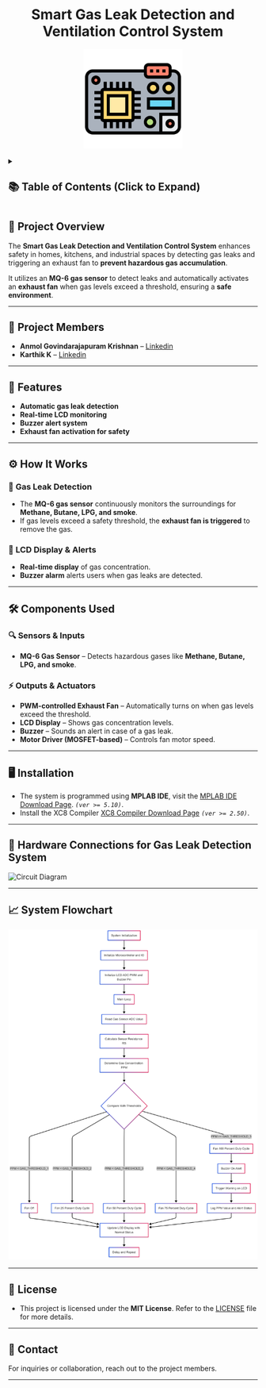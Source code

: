 <h1 align="center">Smart Gas Leak Detection and Ventilation Control System</h1>

<p align="center">
  <img src="assets/icons/microcontroller.png" width="200">
</p>

<details>
  <summary><h2>📚 Table of Contents (Click to Expand)</h2></summary>

- [📌 Project Overview](#-project-overview)
- [👥 Project Members](#-project-members)
- [🚀 Features](#-features)
- [⚙️ How It Works](#️-how-it-works)
  - [🔹 **Gas Leak Detection**](#-gas-leak-detection)
  - [🔹 **LCD Display \& Alerts**](#-lcd-display--alerts)
- [🛠️ Components Used](#️-components-used)
  - [**🔍 Sensors \& Inputs**](#-sensors--inputs)
  - [**⚡ Outputs \& Actuators**](#-outputs--actuators)
- [🖥️ Installation](#️-installation)
- [🔌 Hardware Connections for Gas Leak Detection System](#-hardware-connections-for-gas-leak-detection-system)
- [📈 System Flowchart](#-system-flowchart)
- [📜 License](#-license)
- [📩 Contact](#-contact)

</details>

## 📌 Project Overview  
The **Smart Gas Leak Detection and Ventilation Control System** enhances safety in homes, kitchens, and industrial spaces by detecting gas leaks and triggering an exhaust fan to **prevent hazardous gas accumulation**.  

It utilizes an **MQ-6 gas sensor** to detect leaks and automatically activates an **exhaust fan** when gas levels exceed a threshold, ensuring a **safe environment**.  

---

## 👥 Project Members  
- **Anmol Govindarajapuram Krishnan** – [Linkedin](https://www.linkedin.com/in/anmolkrish/)
- **Karthik K** – [Linkedin]()
---
## 🚀 Features  
- **Automatic gas leak detection**  
- **Real-time LCD monitoring**  
- **Buzzer alert system**  
- **Exhaust fan activation for safety**  

---

## ⚙️ How It Works  

### 🔹 **Gas Leak Detection**  
- The **MQ-6 gas sensor** continuously monitors the surroundings for **Methane, Butane, LPG, and smoke**.  
- If gas levels exceed a safety threshold, the **exhaust fan is triggered** to remove the gas.  

### 🔹 **LCD Display & Alerts**  
- **Real-time display** of gas concentration.  
- **Buzzer alarm** alerts users when gas leaks are detected.  

---

## 🛠️ Components Used  

### **🔍 Sensors & Inputs**  
- **MQ-6 Gas Sensor** – Detects hazardous gases like **Methane, Butane, LPG, and smoke**.  

### **⚡ Outputs & Actuators**  
- **PWM-controlled Exhaust Fan** – Automatically turns on when gas levels exceed the threshold.  
- **LCD Display** – Shows gas concentration levels.  
- **Buzzer** – Sounds an alert in case of a gas leak.  
- **Motor Driver (MOSFET-based)** – Controls fan motor speed.  

---

## 🖥️ Installation  
- The system is programmed using **MPLAB IDE**,  visit the [MPLAB IDE Download Page](https://www.microchip.com/en-us/tools-resources/archives/mplab-ecosystem). *```(ver >= 5.10)```*.  
- Install the XC8 Compiler [XC8 Compiler Download Page](https://www.microchip.com/en-us/tools-resources/develop/mplab-xc-compilers#tabs) *```(ver >= 2.50)```*.

---

## 🔌 Hardware Connections for Gas Leak Detection System

![Circuit Diagram](\designs\ckt.bmp)

---

## 📈 System Flowchart

![System Flowchart](\designs\flowchart.png)

---

## 📜 License  
- This project is licensed under the **MIT License**. Refer to the [LICENSE](LICENSE) file for more details.  

---

## 📩 Contact  
For inquiries or collaboration, reach out to the project members.  

---